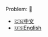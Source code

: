 Problem: :link: 
- [:cn:中文](https://leetcode-cn.com/problems/shortest-path-visiting-all-nodes)
- [:us:English](https://leetcode.com/problems/shortest-path-visiting-all-nodes)